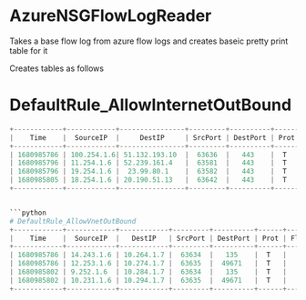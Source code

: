 # AzureNSGFlowLogReader
Takes a base flow log from azure flow logs and creates baseic pretty print table for it


Creates tables as follows

# DefaultRule_AllowInternetOutBound
```python
+------------+------------+----------------+---------+----------+------+--------+--------+----------+----------+---------+-----------+---------+
|    Time    |  SourceIP  |     DestIP     | SrcPort | DestPort | Prot | Fl_dir | Fl_act | Fl_state | Pckt_Snt | Byt_snt | Pckt_rcvd | Byt_rcv |
+------------+------------+----------------+---------+----------+------+--------+--------+----------+----------+---------+-----------+---------+
| 1680985786 | 100.254.1.6| 51.132.193.10  |  63636  |   443    |  T   |   O    |   A    |    B     |          |         |           |         |
| 1680985796 | 11.254.1.6 | 52.239.161.4   |  63581  |   443    |  T   |   O    |   A    |    E     |    16    |   9708  |     13    |   7739  |
| 1680985796 | 19.254.1.6 |  23.99.80.1    |  63582  |   443    |  T   |   O    |   A    |    E     |    16    |   7181  |     12    |   5786  |
| 1680985805 | 18.254.1.6 | 20.190.51.13   |  63642  |   443    |  T   |   O    |   A    |    B     |          |         |           |         |
+------------+------------+----------------+---------+----------+------+--------+--------+----------+----------+---------+-----------+---------+


```python
# DefaultRule_AllowVnetOutBound
+------------+------------+------------+---------+----------+------+--------+--------+----------+----------+---------+-----------+---------+
|    Time    |  SourceIP  |   DestIP   | SrcPort | DestPort | Prot | Fl_dir | Fl_act | Fl_state | Pckt_Snt | Byt_snt | Pckt_rcvd | Byt_rcv |
+------------+------------+------------+---------+----------+------+--------+--------+----------+----------+---------+-----------+---------+
| 1680985786 | 14.243.1.6 | 10.264.1.7 |  63634  |   135    |  T   |   O    |   A    |    B     |          |         |           |         |
| 1680985786 | 12.253.1.6 | 10.274.1.7 |  63635  |  49671   |  T   |   O    |   A    |    B     |          |         |           |         |
| 1680985802 | 9.252.1.6  | 10.284.1.7 |  63634  |   135    |  T   |   O    |   A    |    E     |    7     |   718   |     5     |   658   |
| 1680985802 | 10.231.1.6 | 10.294.1.7 |  63635  |  49671   |  T   |   O    |   A    |    E     |    7     |   862   |     5     |   754   |
+------------+------------+------------+---------+----------+------+--------+--------+----------+----------+---------+-----------+---------+

